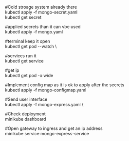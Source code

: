 
#Cold stroage system already there \
kubectl apply -f mongo-secret.yaml \
kubectl get secret

#applied secrets than it can vbe used \
kubectl apply -f mongo.yaml

#terminal keep it open \
kubectl get pod --watch \

#services run it \
kubectl get service 

#get ip \
kubectl get pod -o wide 

#Implement config map as it is ok to apply after the secrets \
kubectl apply -f mongo-configmap.yaml 

#Send user interface \
kubectl apply -f mongo-express.yaml \

#Check deployment \
minikube dashboard

#Open gateway to ingress and get an ip address \
minikube service mongo-express-service
